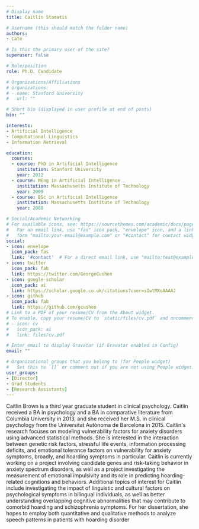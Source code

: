```yaml
---
# Display name
title: Caitlin Stamatis

# Username (this should match the folder name)
authors:
- Cate

# Is this the primary user of the site?
superuser: false

# Role/position
role: Ph.D. Candidate

# Organizations/Affiliations
# organizations:
# - name: Stanford University
#   url: ""

# Short bio (displayed in user profile at end of posts)
bio: ""

interests:
- Artificial Intelligence
- Computational Linguistics
- Information Retrieval

education:
  courses:
  - course: PhD in Artificial Intelligence
    institution: Stanford University
    year: 2012
  - course: MEng in Artificial Intelligence
    institution: Massachusetts Institute of Technology
    year: 2009
  - course: BSc in Artificial Intelligence
    institution: Massachusetts Institute of Technology
    year: 2008

# Social/Academic Networking
# For available icons, see: https://sourcethemes.com/academic/docs/page-builder/#icons
#   For an email link, use "fas" icon pack, "envelope" icon, and a link in the
#   form "mailto:your-email@example.com" or "#contact" for contact widget.
social:
- icon: envelope
  icon_pack: fas
  link: '#contact'  # For a direct email link, use "mailto:test@example.org".
- icon: twitter
  icon_pack: fab
  link: https://twitter.com/GeorgeCushen
- icon: google-scholar
  icon_pack: ai
  link: https://scholar.google.co.uk/citations?user=sIwtMXoAAAAJ
- icon: github
  icon_pack: fab
  link: https://github.com/gcushen
# Link to a PDF of your resume/CV from the About widget.
# To enable, copy your resume/CV to `static/files/cv.pdf` and uncomment the lines below.
# - icon: cv
#   icon_pack: ai
#   link: files/cv.pdf

# Enter email to display Gravatar (if Gravatar enabled in Config)
email: ""

# Organizational groups that you belong to (for People widget)
#   Set this to `[]` or comment out if you are not using People widget.
user_groups:
- [Director]
- Grad Students
- [Research Assistants]
---
```


Caitlin Brown is a third year graduate student in clinical psychology. Caitlin received a BA in psychology and a BA in comparative literature from Columbia University in 2013, and she received her M.S. in clinical psychology from the Universitat Autònoma de Barcelona in 2015. Caitlin's research focuses on modeling vulnerability factors for anxiety disorders using advanced statistical methods. She is interested in the interaction between genetic risk factors, stressful life events, information processing deficits, and emotional tolerance factors on vulnerability for anxiety symptoms, broadly, and hoarding symptoms in particular. Caitlin is currently working on a project involving candidate genes and risk-taking behavior in anxiety spectrum disorders, as well as a project investigating the measurement of emotional impulsivity and its role in predicting hoarding-related cognitions and behaviors. Additional topics of interest for Caitlin include investigating the impact of linguistic and cultural factors on psychological symptoms in bilingual individuals, as well as better understanding overlapping cognitive abnormalities that may contribute to comorbid hoarding and schizophrenia symptoms. For her dissertation, she hopes to employ both quantitative and qualitative methods to analyze speech patterns in patients with hoarding disorder
